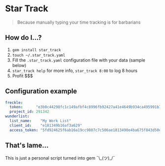 # Star Track
> Because manually typing your time tracking is for barbarians

## How do I...?
1. `gem install star_track`
2. `touch ~/.star_track.yaml`
3. Fill the `.star_track.yaml` configuration file with your data (sample below)
4. `star_track help` for more info, `star_track 8:00` to log 8 hours
5. Profit $$$

## Configuration example
```yaml
freckle:
  token:      "e3b0c44298fc1c149afbf4c8996fb92427a41e4649b934ca495991b7852b855"
  project_id: 291342
wunderlist:
  list_name:    "My Work List"
  client_id:    "e181349b16af3a629"
  access_token: "5fd924625f6ab16a19cc9807c7c506ae1813490e4ba675f843d50e0baacdb8"
```

## That's lame...
This is just a personal script turned into gem ¯\\\_(ツ)_/¯
